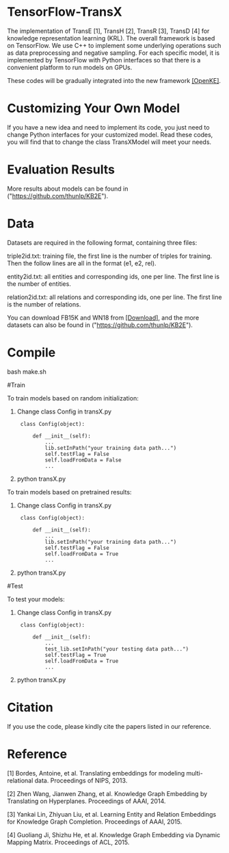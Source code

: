 # TensorFlow-TransX

The implementation of TransE [1], TransH [2], TransR [3], TransD [4] for knowledge representation learning (KRL). The overall framework is based on TensorFlow. We use C++ to implement some underlying operations such as data preprocessing and negative sampling. For each specific model, it is implemented by TensorFlow with Python interfaces so that there is a convenient platform to run models on GPUs. 

These codes will be gradually integrated into the new framework [[OpenKE]](https://github.com/thunlp/openke).

# Customizing Your Own Model

If you have a new idea and need to implement its code, you just need to change Python interfaces for your customized model. Read these codes, you will find that to change the class TransXModel will meet your needs.

# Evaluation Results

More results about models can be found in ("https://github.com/thunlp/KB2E").

# Data

Datasets are required in the following format, containing three files:

triple2id.txt: training file, the first line is the number of triples for training. Then the follow lines are all in the format (e1, e2, rel).

entity2id.txt: all entities and corresponding ids, one per line. The first line is the number of entities.

relation2id.txt: all relations and corresponding ids, one per line. The first line is the number of relations.

You can download FB15K and WN18 from [[Download]](https://github.com/thunlp/Fast-TransX/tree/master/data), and the more datasets can also be found in ("https://github.com/thunlp/KB2E").

# Compile

bash make.sh

#Train

To train models based on random initialization:

1. Change class Config in transX.py

		class Config(object):
	
			def __init__(self):
				...
				lib.setInPath("your training data path...")
				self.testFlag = False
				self.loadFromData = False
				...

2. python transX.py

To train models based on pretrained results:

1. Change class Config in transX.py

		class Config(object):
	
			def __init__(self):
				...
				lib.setInPath("your training data path...")
				self.testFlag = False
				self.loadFromData = True
				...

2. python transX.py

#Test

To test your models:

1. Change class Config in transX.py
	
		class Config(object):

			def __init__(self):
				...
				test_lib.setInPath("your testing data path...")
				self.testFlag = True
				self.loadFromData = True
				...

2. python transX.py



# Citation

If you use the code, please kindly cite the papers listed in our reference.

# Reference

[1] Bordes, Antoine, et al. Translating embeddings for modeling multi-relational data. Proceedings of NIPS, 2013.

[2]	Zhen Wang, Jianwen Zhang, et al. Knowledge Graph Embedding by Translating on Hyperplanes. Proceedings of AAAI, 2014.

[3] Yankai Lin, Zhiyuan Liu, et al. Learning Entity and Relation Embeddings for Knowledge Graph Completion. Proceedings of AAAI, 2015.

[4] Guoliang Ji, Shizhu He, et al. Knowledge Graph Embedding via Dynamic Mapping Matrix. Proceedings of ACL, 2015.

